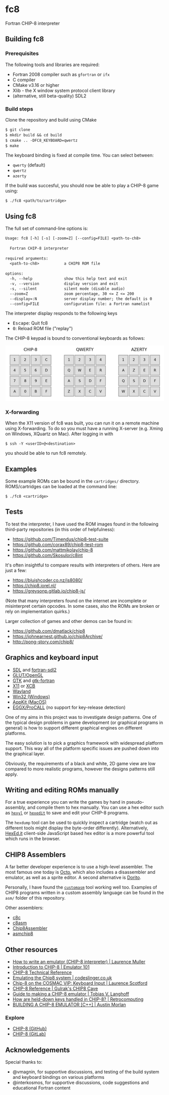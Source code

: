 # fc8

Fortran CHIP-8 interpreter

## Building fc8

### Prerequisites

The following tools and libraries are required:

* Fortran 2008 compiler such as `gfortran` or `ifx`
* C compiler
* CMake v3.16 or higher
* Xlib - the X window system protocol client library
* (alternative, still beta-quality) SDL2

### Build steps

Clone the repository and build using CMake
```txt
$ git clone
$ mkdir build && cd build
$ cmake .. -DFC8_KEYBOARD=qwertz
$ make
```
The keyboard binding is fixed at compile time. You can select between:
- `qwerty` (default)
- `qwertz`
- `azerty`

If the build was succesful, you should now be able to play a CHIP-8 game using:
```
$ ./fc8 <path/to/cartridge>
```

## Using fc8

The full set of command-line options is:
```
Usage: fc8 [-h] [-s] [-zoom=Z] [--config=FILE] <path-to-ch8>

  Fortran CHIP-8 interpreter

required arguments:
  <path-to-ch8>           a CHIP8 ROM file

options:
  -h, --help              show this help text and exit
  -v, --version           display version and exit
  -s, --silent            silent mode (disable audio)
  --zoom=Z                zoom percentage, 30 <= Z <= 200
  --display=:N            server display number; the default is 0
  --config=FILE           configuration file: a Fortran namelist

```

The interpreter display responds to the following keys
- <kbd>Escape</kbd>: Quit fc8
- <kbd>0</kbd>: Reload ROM file ("replay")

The CHIP-8 keypad is bound to conventional keyboards as follows:

![CHIP-8 key binding](keypads.png)

### X-forwarding

When the X11 version of fc8 was built, you can run it on a remote machine using X-forwarding. To do so you must have a running X-server (e.g. Xming on Windows, XQuartz on Mac). After logging in with
```
$ ssh -Y <userID>@<destination>
```
you should be able to run fc8 remotely.

## Examples

Some example ROMs can be bound in the `cartridges/` directory. ROMS/cartridges can be loaded at the command line:
```
$ ./fc8 <cartridge>
```

## Tests

To test the interpreter, I have used the ROM images found in the following third-party repositories (in this order of helpfulness):
- https://github.com/Timendus/chip8-test-suite
- https://github.com/corax89/chip8-test-rom
- https://github.com/mattmikolay/chip-8
- https://github.com/Skosulor/c8int

It's often insightful to compare results with interpreters of others. Here are just a few:
- https://bluishcoder.co.nz/js8080/
- https://chip8.iorel.nl/
- https://greysonp.gitlab.io/chip8-js/

(Note that many interpreters found on the internet are incomplete or misinterpret certain opcodes. In some cases, also the ROMs are broken or rely on implementation quirks.)

Larger collection of games and other demos can be found in:
- https://github.com/dmatlack/chip8
- https://johnearnest.github.io/chip8Archive/
- http://pong-story.com/chip8/

## Graphics and keyboard input

* [SDL](https://github.com/libsdl-org/SDL) and [fortran-sdl2](https://cyber.dabamos.de/programming/modernfortran/sdl.html)
* [GLUT/OpenGL](https://www.opengl.org/resources/libraries/glut/spec3/spec3.html)
* [GTK](https://www.gtk.org/) and [gtk-fortran](https://github.com/vmagnin/gtk-fortran)
* [X11](https://www.x.org/wiki/) or [XCB](https://xcb.freedesktop.org/)
* [Wayland](https://wayland.freedesktop.org/)
* [Win32 (Windows)](https://learn.microsoft.com/en-us/windows/win32/)
* [AppKit (MacOS)](https://developer.apple.com/documentation/appkit?language=objc)
* [EGGX/ProCALL](https://www.ir.isas.jaxa.jp/~cyamauch/eggx_procall/) (no support for key-release detection)

One of my aims in this project was to investigate design patterns. One of the 
typical design problems in game development (or graphical programs in general)
is how to support different graphical engines on different platforms.

The easy solution is to pick a graphics framework with widespread platform 
support. This way all of the platform specific issues are pushed down into the
graphical layer. 

Obviously, the requirements of a black and white, 2D game view are low compared
to more realistic programs, however the designs patterns still apply.

## Writing and editing ROMs manually

For a true experience you can write the games by hand in pseudo-assembly,
and compile them to hex manually. You can use a hex editor such as [`hexyl`](https://github.com/sharkdp/hexyl) or [`hexedit`](http://rigaux.org/hexedit.html) to save and edit your CHIP-8 programs. 

The `hexdump` tool can be used to quickly inspect a cartridge (watch out as different tools might display the byte-order differently). Alternatively, [HexEd.it](https://hexed.it/) client-side JavaScript based hex editor is a more powerful tool which runs in the browser.

## CHIP8 Assemblers

A far better developer experience is to use a high-level assembler. The most famous one today is [Octo](http://johnearnest.github.io/Octo/), which also includes a disassembler and emulator, as well as a sprite editor. A second alternative is [Dorito](https://github.com/lesharris/dorito).

Personally, I have found the [`customasm`](https://github.com/hlorenzi/customasm) tool working well too. Examples of CHIP8 programs written in a custom assembly language can be found in the `asm/` folder of this repository.

Other assemblers:
- [c8c](https://github.com/glouw/c8c)
- [c8asm](https://github.com/wernsey/chip8)
- [Chip8Assembler](https://github.com/craigthomas/Chip8Assembler)
- [asmchip8](https://pypi.org/project/asmchip8/)

## Other resources

* [How to write an emulator (CHIP-8 interpreter) | Laurence Muller](https://multigesture.net/articles/how-to-write-an-emulator-chip-8-interpreter/)
* [Introduction to CHIP-8 | Emulator 101](http://www.emulator101.com/introduction-to-chip-8.html)
* [CHIP-8 Technical Reference](https://github.com/mattmikolay/chip-8/wiki/CHIP%E2%80%908-Technical-Reference)
* [Emulating the Chip8 system | codeslinger.co.uk](http://www.codeslinger.co.uk/pages/projects/chip8.html)
* [Chip-8 on the COSMAC VIP: Keyboard Input | Laurence Scotford](https://laurencescotford.com/chip-8-on-the-cosmac-vip-keyboard-input/)
* [CHIP-8 Reference | Gulrak's CHIP8 Cave](https://chip8.gulrak.net/reference/)
* [Guide to making a CHIP-8 emulator | Tobias V. Langhoff](https://tobiasvl.github.io/blog/write-a-chip-8-emulator/)
* [How are held-down keys handled in CHIP-8? | Retrocomputing](https://retrocomputing.stackexchange.com/questions/358/how-are-held-down-keys-handled-in-chip-8)
* [BUILDING A CHIP-8 EMULATOR [C++] | Austin Morlan](https://austinmorlan.com/posts/chip8_emulator/#16-input-keys)

### Explore

- [CHIP-8 (GitHub)](https://github.com/topics/chip8)
- [CHIP-8 (GitLab)](https://gitlab.com/explore/projects/topics/CHIP-8)

## Acknowledgements

Special thanks to:

- @vmagnin, for supportive discussions, and testing of the build system and keyboard bindings on various platforms
- @interkosmos, for supportive discussions, code suggestions and educational Fortran content

